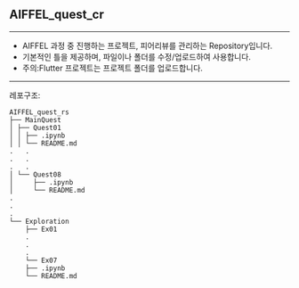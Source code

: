 ## AIFFEL_quest_cr

---
- AIFFEL 과정 중 진행하는 프로젝트, 피어리뷰를 관리하는 Repository입니다.
- 기본적인 틀을 제공하며, 파일이나 폴더를 수정/업로드하여 사용합니다.
- 주의:Flutter 프로젝트는 프로젝트 폴더를 업로드합니다.
---

레포구조:

```
AIFFEL_quest_rs
├── MainQuest
│ ├── Quest01
│ │ ├── .ipynb
│ │ └── README.md
.   .
.   . 
.   .
│ └── Quest08
│     ├── .ipynb
│     └── README.md
.
.
.
└── Exploration
    ├── Ex01
    .
    .
    .
    └── Ex07
	├── .ipynb
	└── README.md
```
